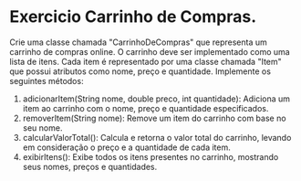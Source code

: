 # Exercicio Carrinho de Compras.

Crie uma classe chamada "CarrinhoDeCompras" que representa um carrinho de compras online. O carrinho deve ser implementado como uma lista de itens. Cada item é representado por uma classe chamada "Item" que possui atributos como nome, preço e quantidade. Implemente os seguintes métodos:

1. adicionarItem(String nome, double preco, int quantidade): Adiciona um item ao carrinho com o nome, preço e quantidade especificados.
2. removerItem(String nome): Remove um item do carrinho com base no seu nome.
3. calcularValorTotal(): Calcula e retorna o valor total do carrinho, levando em consideração o preço e a quantidade de cada item.
4. exibirItens(): Exibe todos os itens presentes no carrinho, mostrando seus nomes, preços e quantidades.


